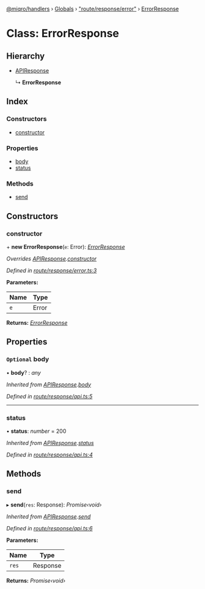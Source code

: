 [@miqro/handlers](../README.md) › [Globals](../globals.md) › ["route/response/error"](../modules/_route_response_error_.md) › [ErrorResponse](_route_response_error_.errorresponse.md)

# Class: ErrorResponse

## Hierarchy

* [APIResponse](_route_response_api_.apiresponse.md)

  ↳ **ErrorResponse**

## Index

### Constructors

* [constructor](_route_response_error_.errorresponse.md#constructor)

### Properties

* [body](_route_response_error_.errorresponse.md#optional-body)
* [status](_route_response_error_.errorresponse.md#status)

### Methods

* [send](_route_response_error_.errorresponse.md#send)

## Constructors

###  constructor

\+ **new ErrorResponse**(`e`: Error): *[ErrorResponse](_route_response_error_.errorresponse.md)*

*Overrides [APIResponse](_route_response_api_.apiresponse.md).[constructor](_route_response_api_.apiresponse.md#constructor)*

*Defined in [route/response/error.ts:3](https://github.com/claukers/miqro-express/blob/0917369/src/route/response/error.ts#L3)*

**Parameters:**

Name | Type |
------ | ------ |
`e` | Error |

**Returns:** *[ErrorResponse](_route_response_error_.errorresponse.md)*

## Properties

### `Optional` body

• **body**? : *any*

*Inherited from [APIResponse](_route_response_api_.apiresponse.md).[body](_route_response_api_.apiresponse.md#optional-body)*

*Defined in [route/response/api.ts:5](https://github.com/claukers/miqro-express/blob/0917369/src/route/response/api.ts#L5)*

___

###  status

• **status**: *number* = 200

*Inherited from [APIResponse](_route_response_api_.apiresponse.md).[status](_route_response_api_.apiresponse.md#status)*

*Defined in [route/response/api.ts:4](https://github.com/claukers/miqro-express/blob/0917369/src/route/response/api.ts#L4)*

## Methods

###  send

▸ **send**(`res`: Response): *Promise‹void›*

*Inherited from [APIResponse](_route_response_api_.apiresponse.md).[send](_route_response_api_.apiresponse.md#send)*

*Defined in [route/response/api.ts:6](https://github.com/claukers/miqro-express/blob/0917369/src/route/response/api.ts#L6)*

**Parameters:**

Name | Type |
------ | ------ |
`res` | Response |

**Returns:** *Promise‹void›*
